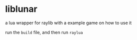 # liblunar
a lua wrapper for raylib
with a example game on how to use it

run the `build` file, and then run `raylua`
